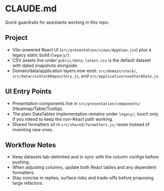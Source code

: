 # CLAUDE.md

Quick guardrails for assistants working in this repo.

## Project
- Vite-powered React UI (`src/presentation/views/AppView.jsx`) plus a legacy static build (`legacy/`).
- CSV assets live under `public/data`; `latest.csv` is the default dataset with dated snapshots alongside.
- Domain/data/application layers now exist: `src/domain/stock/`, `src/data/csvStockRepository.js`, and `src/application/useStockData.js`.

## UI Entry Points
- Presentation components live in `src/presentation/components/` (Heatmap/Table/Tooltip).
- The plain DataTables implementation remains under `legacy/`; touch only if you intend to keep the non-React path working.
- Shared formatters sit in `src/shared/formatters.js`; reuse instead of inventing new ones.

## Workflow Notes
- Keep datasets tab-delimited and in sync with the column configs before pushing.
- When adjusting columns, update both React tables and any dependent formatters.
- Stay concise in replies; surface risks and trade-offs before proposing large refactors.
